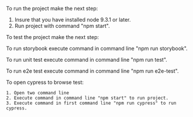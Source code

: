 To run the project make the next step:
1. Insure that you have installed node 9.3.1 or later.
2. Run project with command "npm start".

To test the project make the next step:

To run storybook execute command in command line "npm run storybook".

To run unit test execute command in command line "npm run test".

To run e2e test execute command in command line "npm run e2e-test".

To open cypress to browse test:

    1. Open two command line
    2. Execute command in command line "npm start" to run project.
    3. Execute command in first command line "npm run cypress" to run cypress.

